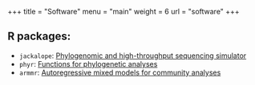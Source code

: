 +++
title = "Software"
menu = "main"
weight = 6
url = "software"
+++


## R packages:
* `jackalope`: 
  [Phylogenomic and high-throughput sequencing simulator](https://jackalope.lucasnell.com)
* `phyr`: 
  [Functions for phylogenetic analyses](https://daijiang.github.io/phyr/)
* `armmr`: 
 [Autoregressive mixed models for community analyses <in
 development>](https://github.com/lucasnell/armmr)




